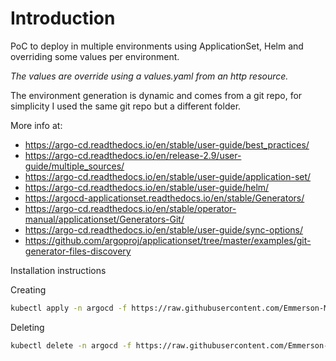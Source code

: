 # Introduction
PoC to deploy in multiple environments using ApplicationSet, Helm and overriding some values per environment.

*The values are override using a values.yaml from an http resource.*

The environment generation is dynamic and comes from a git repo, for simplicity I used the same git repo but a different folder.

More info at: 
- https://argo-cd.readthedocs.io/en/stable/user-guide/best_practices/
- https://argo-cd.readthedocs.io/en/release-2.9/user-guide/multiple_sources/
- https://argo-cd.readthedocs.io/en/stable/user-guide/application-set/
- https://argo-cd.readthedocs.io/en/stable/user-guide/helm/
- https://argocd-applicationset.readthedocs.io/en/stable/Generators/
- https://argo-cd.readthedocs.io/en/stable/operator-manual/applicationset/Generators-Git/
- https://argo-cd.readthedocs.io/en/stable/user-guide/sync-options/
- https://github.com/argoproj/applicationset/tree/master/examples/git-generator-files-discovery


Installation instructions

Creating

```bash
kubectl apply -n argocd -f https://raw.githubusercontent.com/Emmerson-Miranda/argocd/main/example-08/example-08.appset.yaml
```

Deleting

```bash
kubectl delete -n argocd -f https://raw.githubusercontent.com/Emmerson-Miranda/argocd/main/example-08/example-08.appset.yaml
```